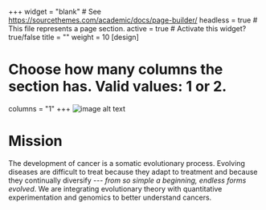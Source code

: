 
+++
widget = "blank"  # See https://sourcethemes.com/academic/docs/page-builder/
headless = true  # This file represents a page section.
active = true  # Activate this widget? true/false
title = ""
weight = 10
[design]
  # Choose how many columns the section has. Valid values: 1 or 2.
  columns = "1"
+++
![image alt text](/img/banner.png)

# Mission
The development of cancer is a somatic evolutionary process. 
Evolving diseases are difficult to treat because they adapt to treatment and because they continually diversify --- _from so simple a beginning, endless forms evolved_.
We are integrating evolutionary theory with quantitative experimentation and genomics to better understand cancers. 


